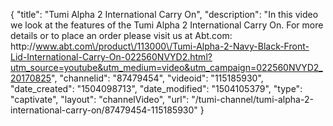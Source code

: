 {
    "title": "Tumi Alpha 2 International Carry On",
    "description": "In this video we look at the features of the Tumi Alpha 2 International Carry On.  For more details or to place an order please visit us at Abt.com: http:\/\/www.abt.com\/product\/113000\/Tumi-Alpha-2-Navy-Black-Front-Lid-International-Carry-On-022560NVYD2.html?utm_source=youtube&utm_medium=video&utm_campaign=022560NVYD2_20170825",
    "channelid": "87479454",
    "videoid": "115185930",
    "date_created": "1504098713",
    "date_modified": "1504105379",
    "type": "captivate",
    "layout": "channelVideo",
    "url": "\/tumi-channel\/tumi-alpha-2-international-carry-on\/87479454-115185930"
}